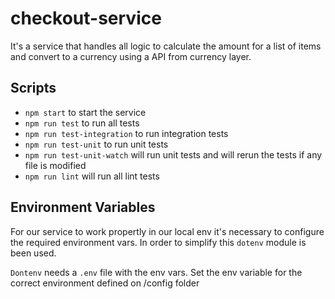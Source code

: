 # checkout-service

It's a service that handles all logic to calculate the amount for a list of items and convert to a currency using a API from currency layer.

## Scripts

- `npm start` to start the service
- `npm run test` to run all tests
- `npm run test-integration` to run integration tests
- `npm run test-unit` to run unit tests
- `npm run test-unit-watch` will run unit tests and will rerun the tests if any file is modified
- `npm run lint` will run all lint tests

## Environment Variables

For our service to work propertly in our local env it's necessary to configure the required environment vars. In order to simplify this `dotenv` module is been used.

`Dontenv` needs a `.env` file with the env vars. Set the env variable for the correct environment defined on /config folder